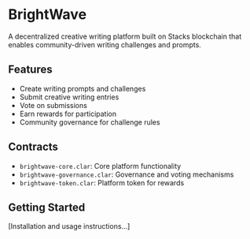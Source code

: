 # BrightWave
A decentralized creative writing platform built on Stacks blockchain that enables community-driven writing challenges and prompts.

## Features
- Create writing prompts and challenges
- Submit creative writing entries
- Vote on submissions
- Earn rewards for participation
- Community governance for challenge rules

## Contracts
- `brightwave-core.clar`: Core platform functionality
- `brightwave-governance.clar`: Governance and voting mechanisms
- `brightwave-token.clar`: Platform token for rewards

## Getting Started
[Installation and usage instructions...]
